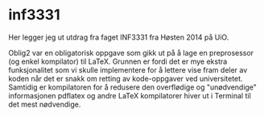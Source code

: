 # inf3331
Her legger jeg ut utdrag fra faget INF3331 fra Høsten 2014 på UiO.

Oblig2 var en obligatorisk oppgave som gikk ut på å lage en preprosessor (og enkel kompilator) til LaTeX.
Grunnen er fordi det er mye ekstra funksjonalitet som vi skulle implementere for å lettere vise fram deler av koden når det er snakk om retting av kode-oppgaver ved universitetet. Samtidig er kompilatoren for å redusere den overflødige og "unødvendige" informasjonen pdflatex og andre LaTeX kompilatorer hiver ut i Terminal til det mest nødvendige.
